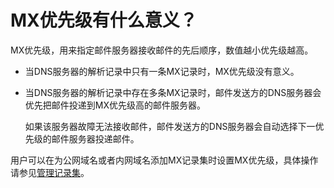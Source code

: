 # MX优先级有什么意义？<a name="dns_faq_014"></a>

MX优先级，用来指定邮件服务器接收邮件的先后顺序，数值越小优先级越高。

-   当DNS服务器的解析记录中只有一条MX记录时，MX优先级没有意义。
-   当DNS服务器的解析记录中存在多条MX记录时，邮件发送方的DNS服务器会优先把邮件投递到MX优先级高的邮件服务器。

    如果该服务器故障无法接收邮件，邮件发送方的DNS服务器会自动选择下一优先级的邮件服务器投递邮件。


用户可以在为公网域名或者内网域名添加MX记录集时设置MX优先级，具体操作请参见[管理记录集](http://support.huaweicloud.com/usermanual-dns/zh-cn_topic_0035467703.html)。

